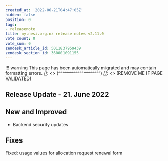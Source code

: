 ```yaml
---
created_at: '2022-06-21T04:47:05Z'
hidden: false
position: 0
tags:
- releasenote
title: my.nesi.org.nz release notes v2.11.0
vote_count: 0
vote_sum: 0
zendesk_article_id: 5011837959439
zendesk_section_id: 360001091155
---
```




[//]: <> (REMOVE ME IF PAGE VALIDATED)
[//]: <> (vvvvvvvvvvvvvvvvvvvv)
!!! warning
    This page has been automatically migrated and may contain formatting errors.
[//]: <> (^^^^^^^^^^^^^^^^^^^^)
[//]: <> (REMOVE ME IF PAGE VALIDATED)

## Release Update - 21. June 2022

## New and Improved

-   Backend security updates

## Fixes

Fixed: usage values for allocation request renewal form